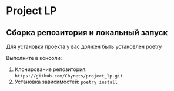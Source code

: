 # Project LP

## Сборка репозитория и локальный запуск
Для установки проекта у вас должен быть установлен poetry

Выполните в консоли:
  1. Клонирование репозитория: ```https://github.com/Chyrets/project_lp.git```
  2. Установка зависимостей: ```poetry install```
